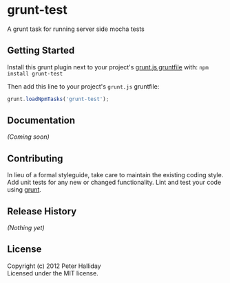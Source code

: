 # grunt-test

A grunt task for running server side mocha tests

## Getting Started
Install this grunt plugin next to your project's [grunt.js gruntfile][getting_started] with: `npm install grunt-test`

Then add this line to your project's `grunt.js` gruntfile:

```javascript
grunt.loadNpmTasks('grunt-test');
```

[grunt]: https://github.com/cowboy/grunt
[getting_started]: https://github.com/cowboy/grunt/blob/master/docs/getting_started.md

## Documentation
_(Coming soon)_

## Contributing
In lieu of a formal styleguide, take care to maintain the existing coding style. Add unit tests for any new or changed functionality. Lint and test your code using [grunt][grunt].

## Release History
_(Nothing yet)_

## License
Copyright (c) 2012 Peter Halliday  
Licensed under the MIT license.

